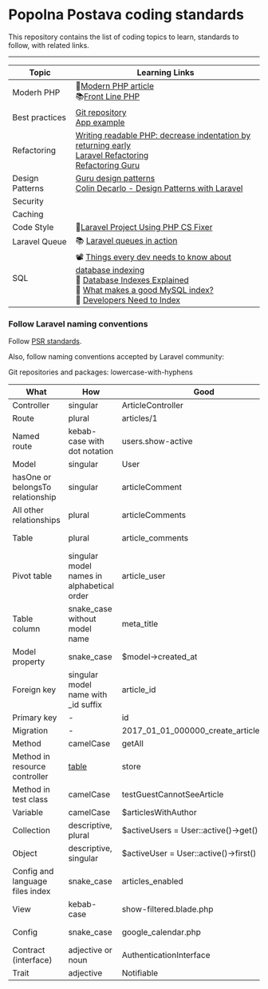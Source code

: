 # Popolna Postava coding standards

This repository contains the list of coding topics to learn, standards to follow, with related links.


--- 

| Topic           | Learning Links                                                                                                                                                                                                                                                                                                                                                                                                                                                                                      |
|-----------------|-----------------------------------------------------------------------------------------------------------------------------------------------------------------------------------------------------------------------------------------------------------------------------------------------------------------------------------------------------------------------------------------------------------------------------------------------------------------------------------------------------|
| Moderh PHP      | 📄[Modern PHP article](https://dnlytras.com/blog/modern-php/) <br> 📚[Front Line PHP](https://drive.google.com/drive/u/1/folders/1de3mQID--aYAvLbhKWu790cKbXW3UaNr)                                                                                                                                                                                                                                                                                                                                        
| Best practices  | [Git repository](https://github.com/alexeymezenin/laravel-best-practices) <br> [App example](https://github.com/alexeymezenin/laravel-realworld-example-app)                                                                                                                                                                                                                                                                                                                                        
| Refactoring     | [Writing readable PHP: decrease indentation by returning early](https://freek.dev/1593-writing-readable-php-decrease-indentation-by-returning-early) <br> [Laravel Refactoring](https://guidelines.wecreate.digital/laravel/laravel-refactoring) <br> [Refactoring Guru](https://refactoring.guru/refactoring)                                                                                                                                                                                      |
| Design Patterns | [Guru design patterns](https://refactoring.guru/design-patterns) <br> [Colin Decarlo - Design Patterns with Laravel](https://www.youtube.com/watch?v=e4ugSgGaCQ0&list=WL&index=48&t=1104s&ab_channel=StreamAConStreamingConferences)                                                                                                                                                                                                                                                                |
| Security        |                                                                                                                                                                                                                                                                                                                                                                                                                                                                                                     |
 Caching          |         
 Code Style       | 📄[Laravel Project Using PHP CS Fixer](https://redberry.international/linting-a-laravel-project-using-cs-fixer/) <br>                                                                                                                                                                                                                                                                                                                                                                                                                                                                                                  |
| Laravel Queue   | 📚 [Laravel queues in action](https://drive.google.com/drive/u/1/folders/1de3mQID--aYAvLbhKWu790cKbXW3UaNr)                                                                                                                                                                                                                                                                                                                                                                                         |
| SQL             | 📽 [Things every dev needs to know about database indexing](https://www.youtube.com/watch?v=HubezKbFL7E&ab_channel=LaraconEU) <br> 📄 [Database Indexes Explained](https://www.essentialsql.com/what-is-a-database-index/) <br> 📄 [What makes a good MySQL index?](https://webmonkeyuk.wordpress.com/2010/09/22/what-makes-a-good-mysql-index-part-1-column-size/) <br> 📄 [Developers Need to Index](https://use-the-index-luke.com/sql/preface) |
### **Follow Laravel naming conventions**

Follow [PSR standards](http://www.php-fig.org/psr/psr-2/).

Also, follow naming conventions accepted by Laravel community:

Git repositories and packages: lowercase-with-hyphens

What | How | Good | Bad
------------ | ------------- | ------------- | -------------
Controller | singular | ArticleController | ~~ArticlesController~~
Route | plural | articles/1 | ~~article/1~~
Named route | kebab-case with dot notation | users.show-active | ~~users.show-active, show-active-users~~
Model | singular | User | ~~Users~~
hasOne or belongsTo relationship | singular | articleComment | ~~articleComments, article_comment~~
All other relationships | plural | articleComments | ~~articleComment, article_comments~~
Table | plural | article_comments | ~~article_comment, articleComments~~
Pivot table | singular model names in alphabetical order | article_user | ~~user_article, articles_users~~
Table column | snake_case without model name | meta_title | ~~MetaTitle; article_meta_title~~
Model property | snake_case | $model->created_at | ~~$model->createdAt~~
Foreign key | singular model name with _id suffix | article_id | ~~ArticleId, id_article, articles_id~~
Primary key | - | id | ~~custom_id~~
Migration | - | 2017_01_01_000000_create_articles_table | ~~2017_01_01_000000_articles~~
Method | camelCase | getAll | ~~get_all~~
Method in resource controller | [table](https://laravel.com/docs/master/controllers#resource-controllers) | store | ~~saveArticle~~
Method in test class | camelCase | testGuestCannotSeeArticle | ~~test_guest_cannot_see_article~~
Variable | camelCase | $articlesWithAuthor | ~~$articles_with_author~~
Collection | descriptive, plural | $activeUsers = User::active()->get() | ~~$active, $data~~
Object | descriptive, singular | $activeUser = User::active()->first() | ~~$users, $obj~~
Config and language files index | snake_case | articles_enabled | ~~ArticlesEnabled; articles-enabled~~
View | kebab-case | show-filtered.blade.php | ~~showFiltered.blade.php, show_filtered.blade.php~~
Config | snake_case | google_calendar.php | ~~googleCalendar.php, google-calendar.php~~
Contract (interface) | adjective or noun | AuthenticationInterface | ~~Authenticatable, IAuthentication~~
Trait | adjective | Notifiable | ~~NotificationTrait~~
